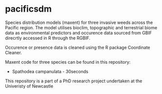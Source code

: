 # pacificsdm
Species distribution models (maxent) for three invasive weeds across the Pacific region. The model utilises bioclim, topographic and terrestrial biome data as environmental predictors and occurence data sourced from GBIF direcrtly accessed in R through the RGBIF.

Occurence or presence data is cleaned using the R package Coordinate Cleaner.

Maxent code for three species can be found in this repository:
<ul> <li> Spathodea campanulata - 30seconds </li></ul>



This repository is a part of a PhD research project undertaken at the Univeristy of Newcastle
